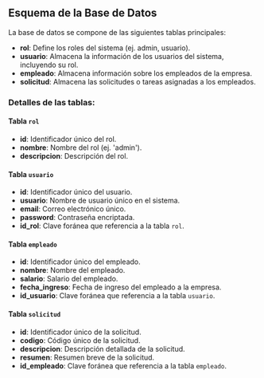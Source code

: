 ## Esquema de la Base de Datos

La base de datos se compone de las siguientes tablas principales:

- **rol**: Define los roles del sistema (ej. admin, usuario).
- **usuario**: Almacena la información de los usuarios del sistema, incluyendo su rol.
- **empleado**: Almacena información sobre los empleados de la empresa.
- **solicitud**: Almacena las solicitudes o tareas asignadas a los empleados.

### Detalles de las tablas:

#### Tabla `rol`
- **id**: Identificador único del rol.
- **nombre**: Nombre del rol (ej. 'admin').
- **descripcion**: Descripción del rol.

#### Tabla `usuario`
- **id**: Identificador único del usuario.
- **usuario**: Nombre de usuario único en el sistema.
- **email**: Correo electrónico único.
- **password**: Contraseña encriptada.
- **id_rol**: Clave foránea que referencia a la tabla `rol`.

#### Tabla `empleado`
- **id**: Identificador único del empleado.
- **nombre**: Nombre del empleado.
- **salario**: Salario del empleado.
- **fecha_ingreso**: Fecha de ingreso del empleado a la empresa.
- **id_usuario**: Clave foránea que referencia a la tabla `usuario`.

#### Tabla `solicitud`
- **id**: Identificador único de la solicitud.
- **codigo**: Código único de la solicitud.
- **descripcion**: Descripción detallada de la solicitud.
- **resumen**: Resumen breve de la solicitud.
- **id_empleado**: Clave foránea que referencia a la tabla `empleado`.

